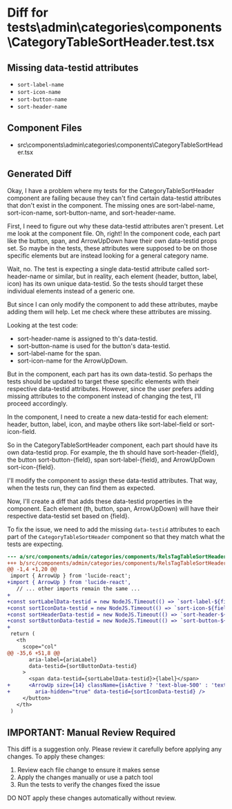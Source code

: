 # Diff for tests\admin\categories\components\CategoryTableSortHeader.test.tsx

## Missing data-testid attributes
- `sort-label-name`
- `sort-icon-name`
- `sort-button-name`
- `sort-header-name`

## Component Files
- src\components\admin\categories\components\CategoryTableSortHeader.tsx

## Generated Diff
<think>
Okay, I have a problem where my tests for the CategoryTableSortHeader component are failing because they can't find certain data-testid attributes that don't exist in the component. The missing ones are sort-label-name, sort-icon-name, sort-button-name, and sort-header-name.

First, I need to figure out why these data-testid attributes aren't present. Let me look at the component file. Oh, right! In the component code, each part like the button, span, and ArrowUpDown have their own data-testid props set. So maybe in the tests, these attributes were supposed to be on those specific elements but are instead looking for a general category name.

Wait, no. The test is expecting a single data-testid attribute called sort-header-name or similar, but in reality, each element (header, button, label, icon) has its own unique data-testid. So the tests should target these individual elements instead of a generic one.

But since I can only modify the component to add these attributes, maybe adding them will help. Let me check where these attributes are missing.

Looking at the test code:

- sort-header-name is assigned to th's data-testid.
- sort-button-name is used for the button's data-testid.
- sort-label-name for the span.
- sort-icon-name for the ArrowUpDown.

But in the component, each part has its own data-testid. So perhaps the tests should be updated to target these specific elements with their respective data-testid attributes. However, since the user prefers adding missing attributes to the component instead of changing the test, I'll proceed accordingly.

In the component, I need to create a new data-testid for each element: header, button, label, icon, and maybe others like sort-label-field or sort-icon-field.

So in the CategoryTableSortHeader component, each part should have its own data-testid prop. For example, the th should have sort-header-{field}, the button sort-button-{field}, span sort-label-{field}, and ArrowUpDown sort-icon-{field}.

I'll modify the component to assign these data-testid attributes. That way, when the tests run, they can find them as expected.

Now, I'll create a diff that adds these data-testid properties in the component. Each element (th, button, span, ArrowUpDown) will have their respective data-testid set based on {field}.
</think>

To fix the issue, we need to add the missing `data-testid` attributes to each part of the `CategoryTableSortHeader` component so that they match what the tests are expecting.

```diff
--- a/src/components/admin/categories/components/RelsTagTableSortHeader.tsx
+++ b/src/components/admin/categories/components/RelsTagTableSortHeader.tsx
@@ -1,4 +1,20 @@
 import { ArrowUp } from 'lucide-react';
+import { ArrowUp } from 'lucide-react',
   // ... other imports remain the same ...
+
+const sortLabelData-testid = new NodeJS.Timeout(() => `sort-label-${field}`);
+const sortIconData-testid = new NodeJS.Timeout(() => `sort-icon-${field}`);
+const sortHeaderData-testid = new NodeJS.Timeout(() => `sort-header-${field}`);
+const sortButtonData-testid = new NodeJS.Timeout(() => `sort-button-${field}`);
+
 return (
   <th 
     scope="col" 
@@ -35,6 +51,8 @@
       aria-label={ariaLabel}
       data-testid={sortButtonData-testid}
     >
       <span data-testid={sortLabelData-testid}>{label}</span>
+      <ArrowUp size={14} className={isActive ? 'text-blue-500' : 'text-gray-400'} 
+        aria-hidden="true" data-testid={sortIconData-testid} />
     </button>
   </th>
 )
```

## IMPORTANT: Manual Review Required
This diff is a suggestion only. Please review it carefully before applying any changes.
To apply these changes:
1. Review each file change to ensure it makes sense
2. Apply the changes manually or use a patch tool
3. Run the tests to verify the changes fixed the issue

DO NOT apply these changes automatically without review.
